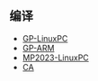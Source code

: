 
## 编译
- [GP-LinuxPC](http://redmine-qa.mxnavi.com/projects/680319-vw-cns3-0-gp/wiki/T35_linuxpc%E7%BC%96%E8%AF%91%E6%96%B9%E5%BC%8F)
- [GP-ARM](http://redmine-qa.mxnavi.com/projects/680319-vw-cns3-0-gp/wiki/T35%E7%BC%96%E8%AF%91%E6%96%B9%E5%BC%8F)
- [MP2023-LinuxPC](http://redmine-qa.mxnavi.com/projects/680318-vw-icas3-0_mp2023/wiki/LinuxPC%E7%89%88%E6%9C%AC%E7%BC%96%E8%AF%91)
- [CA](http://redmine-qa.mxnavi.com/projects/685301-lanenavigation_sdk/wiki/%E4%BB%A3%E7%A0%81%E7%BC%96%E8%AF%91)

